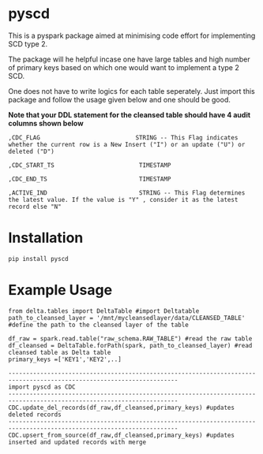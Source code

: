 # pyscd
This is a pyspark package aimed at minimising code effort for implementing SCD type 2.

The package will he helpful incase one have large tables and high number of primary keys based on which one would want to implement a type 2 SCD.

One does not have to write logics for each table seperately. Just import this package and follow the usage given below and one should be good.

**Note that your DDL statement for the cleansed table should have 4 audit columns shown below**


 ```
 ,CDC_FLAG                           STRING -- This Flag indicates whether the current row is a New Insert ("I") or an update ("U") or deleted ("D")
 
,CDC_START_TS                        TIMESTAMP

,CDC_END_TS                          TIMESTAMP

,ACTIVE_IND                          STRING -- This Flag determines the latest value. If the value is "Y" , consider it as the latest record else "N"
```




# Installation

```pip install pyscd```

# Example Usage


```
from delta.tables import DeltaTable #import Deltatable
path_to_cleansed_layer = '/mnt/mycleansedlayer/data/CLEANSED_TABLE' #define the path to the cleansed layer of the table

df_raw = spark.read.table("raw_schema.RAW_TABLE") #read the raw table
df_cleansed = DeltaTable.forPath(spark, path_to_cleansed_layer) #read cleansed table as Delta table
primary_keys =['KEY1','KEY2',..]

----------------------------------------------------------------------------------------------------------------------   
import pyscd as CDC
----------------------------------------------------------------------------------------------------------------------
CDC.update_del_records(df_raw,df_cleansed,primary_keys) #updates deleted records
----------------------------------------------------------------------------------------------------------------------
CDC.upsert_from_source(df_raw,df_cleansed,primary_keys) #updates inserted and updated records with merge
